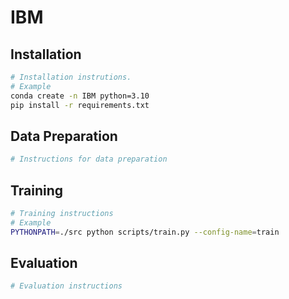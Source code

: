 # IBM

## Installation
```bash
# Installation instrutions.
# Example
conda create -n IBM python=3.10
pip install -r requirements.txt
```

## Data Preparation
```bash
# Instructions for data preparation
```

## Training
```bash
# Training instructions
# Example
PYTHONPATH=./src python scripts/train.py --config-name=train
```

## Evaluation
```bash
# Evaluation instructions
```
